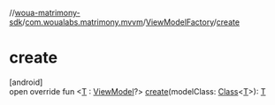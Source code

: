//[woua-matrimony-sdk](../../../index.md)/[com.woualabs.matrimony.mvvm](../index.md)/[ViewModelFactory](index.md)/[create](create.md)

# create

[android]\
open override fun <[T](create.md) : [ViewModel](https://developer.android.com/reference/kotlin/androidx/lifecycle/ViewModel.html)?> [create](create.md)(modelClass: [Class](https://developer.android.com/reference/kotlin/java/lang/Class.html)<[T](create.md)>): [T](create.md)
